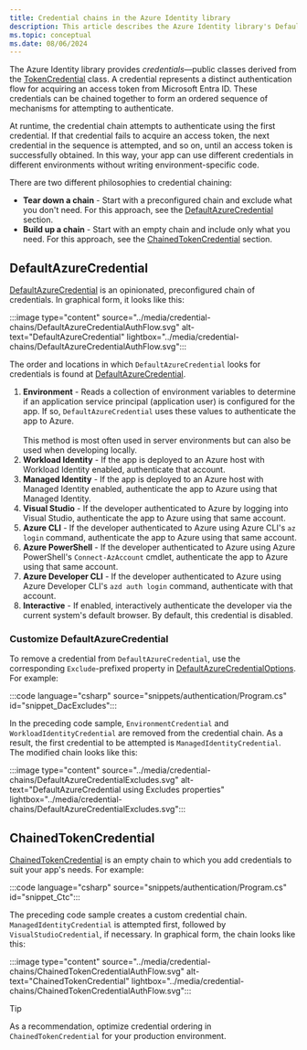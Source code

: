 ```yaml
---
title: Credential chains in the Azure Identity library
description: This article describes the Azure Identity library's DefaultAzureCredential and ChainedTokenCredential classes.
ms.topic: conceptual
ms.date: 08/06/2024
---
```


The Azure Identity library provides *credentials*&mdash;public classes derived from the [TokenCredential](/dotnet/api/azure.core.tokencredential?view=azure-dotnet&preserve-view=true) class. A credential represents a distinct authentication flow for acquiring an access token from Microsoft Entra ID. These credentials can be chained together to form an ordered sequence of mechanisms for attempting to authenticate.

At runtime, the credential chain attempts to authenticate using the first credential. If that credential fails to acquire an access token, the next credential in the sequence is attempted, and so on, until an access token is successfully obtained. In this way, your app can use different credentials in different environments without writing environment-specific code.

There are two different philosophies to credential chaining:

- **Tear down a chain** - Start with a preconfigured chain and exclude what you don't need. For this approach, see the [DefaultAzureCredential](#defaultazurecredential) section.
- **Build up a chain** - Start with an empty chain and include only what you need. For this approach, see the [ChainedTokenCredential](#chainedtokencredential) section.

## DefaultAzureCredential

[DefaultAzureCredential](/dotnet/api/azure.identity.defaultazurecredential?view=azure-dotnet&preserve-view=true) is an opinionated, preconfigured chain of credentials. In graphical form, it looks like this:

:::image type="content" source="../media/credential-chains/DefaultAzureCredentialAuthFlow.svg" alt-text="DefaultAzureCredential" lightbox="../media/credential-chains/DefaultAzureCredentialAuthFlow.svg":::

The order and locations in which `DefaultAzureCredential` looks for credentials is found at [DefaultAzureCredential](/dotnet/api/overview/azure/identity-readme?view=azure-dotnet&preserve-view=true#defaultazurecredential).

1. **Environment** - Reads a collection of environment variables to determine if an application service principal (application user) is configured for the app. If so, `DefaultAzureCredential` uses these values to authenticate the app to Azure.<br><br>This method is most often used in server environments but can also be used when developing locally.
1. **Workload Identity** - If the app is deployed to an Azure host with Workload Identity enabled, authenticate that account.
1. **Managed Identity** - If the app is deployed to an Azure host with Managed Identity enabled, authenticate the app to Azure using that Managed Identity.
1. **Visual Studio** - If the developer authenticated to Azure by logging into Visual Studio, authenticate the app to Azure using that same account.
1. **Azure CLI** - If the developer authenticated to Azure using Azure CLI's `az login` command, authenticate the app to Azure using that same account.
1. **Azure PowerShell** - If the developer authenticated to Azure using Azure PowerShell's `Connect-AzAccount` cmdlet, authenticate the app to Azure using that same account.
1. **Azure Developer CLI** - If the developer authenticated to Azure using Azure Developer CLI's `azd auth login` command, authenticate with that account.
1. **Interactive** - If enabled, interactively authenticate the developer via the current system's default browser. By default, this credential is disabled.

### Customize DefaultAzureCredential

To remove a credential from `DefaultAzureCredential`, use the corresponding `Exclude`-prefixed property in [DefaultAzureCredentialOptions](/dotnet/api/azure.identity.defaultazurecredentialoptions?view=azure-dotnet&preserve-view=true#properties). For example:

:::code language="csharp" source="snippets/authentication/Program.cs" id="snippet_DacExcludes":::

In the preceding code sample, `EnvironmentCredential` and `WorkloadIdentityCredential` are removed from the credential chain. As a result, the first credential to be attempted is `ManagedIdentityCredential`. The modified chain looks like this:

:::image type="content" source="../media/credential-chains/DefaultAzureCredentialExcludes.svg" alt-text="DefaultAzureCredential using Excludes properties" lightbox="../media/credential-chains/DefaultAzureCredentialExcludes.svg":::

## ChainedTokenCredential

[ChainedTokenCredential](/dotnet/api/azure.identity.chainedtokencredential?view=azure-dotnet&preserve-view=true) is an empty chain to which you add credentials to suit your app's needs. For example:

:::code language="csharp" source="snippets/authentication/Program.cs" id="snippet_Ctc":::

The preceding code sample creates a custom credential chain. `ManagedIdentityCredential` is attempted first, followed by `VisualStudioCredential`, if necessary. In graphical form, the chain looks like this:

:::image type="content" source="../media/credential-chains/ChainedTokenCredentialAuthFlow.svg" alt-text="ChainedTokenCredential" lightbox="../media/credential-chains/ChainedTokenCredentialAuthFlow.svg":::

> [!TIP]
> As a recommendation, optimize credential ordering in `ChainedTokenCredential` for your production environment.

